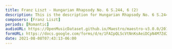 ```yaml
---
title: Franz Liszt - Hungarian Rhapsody No. 6 S.244, 6 (2)
description: This is the description for Hungarian Rhapsody No. 6 S.244, 6 by Franz Liszt
composers: [Franz Liszt]
periods: [Romantic]
audioURL: https://OpenMusicDataset.github.io/Maestro/maestro-v3.0.0/2017/MIDI-Unprocessed_081_PIANO081_MID--AUDIO-split_07-09-17_Piano-e_2_-02_wav--4.midi
formURL: https://docs.google.com/forms/d/e/1FAIpQLScVtNnKsAeiDCpN4M7Zd2s4ptIn0hz0PzTr13jK6CiKGadcjA/viewform
date: 2021-08-08T07:43:13-06:00
---
```

